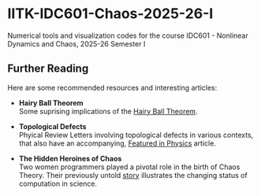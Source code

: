 # IITK-IDC601-Chaos-2025-26-I
Numerical tools and visualization codes for the course IDC601 - Nonlinear Dynamics and Chaos, 2025-26 Semester I

## Further Reading

Here are some recommended resources and interesting articles:

- **Hairy Ball Theorem**  
  Some suprising implications of the [Hairy Ball Theorem](https://www.scientificamerican.com/article/maths-hairy-ball-theorem-has-surprising-implications/).

- **Topological Defects**  
  Phyical Review Letters involving topological defects in various contexts, that also have an accompanying, [Featured in Physics](https://journals.aps.org/search/results?clauses=%5B%7B%22field%22:%22all%22,%22value%22:%22topological+defect%22,%22operator%22:%22AND%22%7D%5D&sort=relevance&per_page=20&category=physics) article.

- **The Hidden Heroines of Chaos**  
  Two women programmers played a pivotal role in the birth of Chaos Theory. Their previously untold [story](https://www.quantamagazine.org/the-hidden-heroines-of-chaos-20190520/) illustrates the changing status of computation in science.
